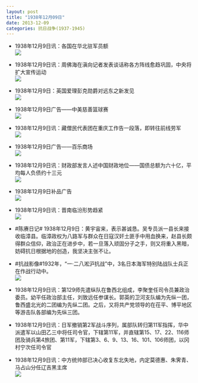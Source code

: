 ```yaml
---
layout: post
title: "1938年12月09日"
date: 2013-12-09
categories: 抗日战争(1937-1945)
---
```


<meta name="referrer" content="no-referrer" />

- 1938年12月9日讯：各国在华北驻军员额 <br/><img src="https://ww3.sinaimg.cn/large/aca367d8jw1ebdusruzpej207j0bbmyr.jpg" />

- 1938年12月9日讯：周佛海在滇向记者发表谈话称各方阵线愈趋巩固，中央将扩大宣传运动 <br/><img src="https://ww4.sinaimg.cn/large/aca367d8jw1ebdt2d12m5j20cs0lxjv4.jpg" />

- 1938年12月9日：英国爱理彭克勋爵对远东之新发见 <br/><img src="https://ww3.sinaimg.cn/large/aca367d8jw1ebdrbwnd64j20cs0hz451.jpg" />

- 1938年12月9日广告——中美慈善篮球赛 <br/><img src="https://ww3.sinaimg.cn/large/aca367d8jw1ebdplgdlgdj20660gldh3.jpg" />

- 1938年12月9日讯：藏僧民代表团在重庆工作告一段落，即转往前线劳军 <br/><img src="https://ww1.sinaimg.cn/large/aca367d8jw1ebdm4ootwsj20cs0mr78c.jpg" />

- 1938年12月9日广告——百乐商场 <br/><img src="https://ww1.sinaimg.cn/large/aca367d8jw1ebdkgngmhxj20pd0hhn4d.jpg" />

- 1938年12月9日讯：财政部发言人述中国财政地位——国债总额为六十亿，平均每人负债约十三元 <br/><img src="https://ww4.sinaimg.cn/large/aca367d8jw1ebdioq6kpdj20cs0qb79i.jpg" />

- 1938年12月9日补品广告 <br/><img src="https://ww3.sinaimg.cn/large/aca367d8jw1ebddhjbcymj20kn0gvwjz.jpg" />

- 1938年12月9日讯：晋南临汾形势趋紧 <br/><img src="https://ww1.sinaimg.cn/large/aca367d8jw1ebdbr1axngj20go0bsq6p.jpg" />

- #陈赓日记# 1938年12月9日：黄宇宙来，表示甚诚恳。吴专员派一县长来接收临漳县。临漳政权为八路军与群众在日寇汉奸土匪手中用血换来，赵县长颇得群众信仰，政治正在进步中，若一旦落入顽固分子之手，则又将重入黑暗，妨碍抗日根据地的创造，我坚决主张不让。  

- #抗战影像#1932年，“一·二八淞沪抗战”中，3名日本海军特别陆战队士兵正在作战行动中。 <br/><img src="https://ww4.sinaimg.cn/large/aca367d8jw1ebd7znqpwnj20m70gy0vp.jpg" />

- 1938年12月9日讯：第129师先遣纵队在鲁西北组成，李聚奎任司令员兼政治委员。幼平任政治部主任，刘致远任参谋长。郭英的卫河支队编为先纵一团，鲁西盛北光的二团编为先纵二团。之后，又将共产党领导的在茌平、博平地区等游击队各部编为先纵三团。 

- 1938年12月9日讯：日军撤销第2军战斗序列，属部队转归第11军指挥，华中派遣军以山田乙三中将任司令官，下辖第11军，并直辖第15、17、22、116师团及骑兵第4旅团、第11军，下辖第3、6、9、13、16、101、106师团，以冈村宁次任司令官 

- 1938年12月9日讯：中方统帅部已决心收复东北失地，内定莫德惠、朱霁青、马占山分任辽吉黑主席 <br/><img src="https://ww1.sinaimg.cn/large/aca367d8jw1ebd32v1tm2j20cs20sk4n.jpg" />

